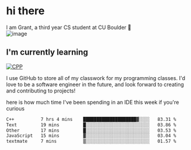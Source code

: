 
# hi there

I am Grant, a third year CS student at CU Boulder 👋  
![image](https://assets-sports.thescore.com/football/team/164/logo.png)

## I'm currently learning
[![CPP](https://skillicons.dev/icons?i=java,cpp,ts)](https://skillicons.dev)

I use GitHub to store all of my classwork for my programming classes.
I'd love to be a software engineer in the future, and look forward to creating and contributing to projects!

here is how much time I've been spending in an IDE this week if you're curious
<!--START_SECTION:waka-->

```txt
C++          7 hrs 4 mins    ████████████████████▓░░░░   83.31 %
Text         19 mins         █░░░░░░░░░░░░░░░░░░░░░░░░   03.86 %
Other        17 mins         █░░░░░░░░░░░░░░░░░░░░░░░░   03.53 %
JavaScript   15 mins         ▓░░░░░░░░░░░░░░░░░░░░░░░░   03.04 %
textmate     7 mins          ▒░░░░░░░░░░░░░░░░░░░░░░░░   01.57 %
```

<!--END_SECTION:waka-->

<!---
gnestr/gnestr is a ✨ special ✨ repository because its `README.md` (this file) appears on your GitHub profile.
You can click the Preview link to take a look at your changes.
--->
